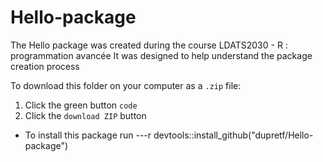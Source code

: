 # Hello-package

The Hello package was created during the course LDATS2030 - R : programmation avancée
It was designed to help understand the package creation process

To download this folder on your computer as a `.zip` file:

1. Click the green button `code`
2. Click the `download ZIP` button

* To install this package run
      ---r
      devtools::install_github("dupretf/Hello-package")
